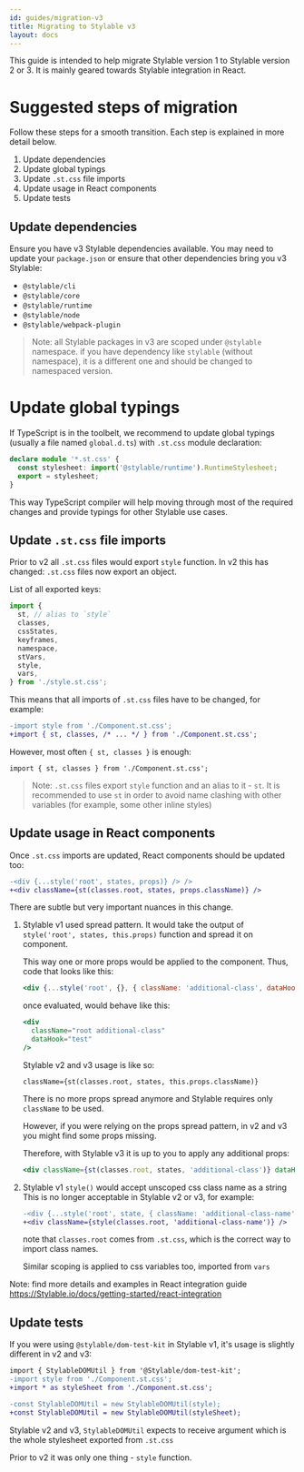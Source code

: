 ```yaml
---
id: guides/migration-v3
title: Migrating to Stylable v3
layout: docs
---
```


This guide is intended to help migrate Stylable version 1 to Stylable version 2 or 3.
It is mainly geared towards Stylable integration in React.

# Suggested steps of migration

Follow these steps for a smooth transition. Each step is explained in
more detail below.

1. Update dependencies
1. Update global typings
1. Update `.st.css` file imports
1. Update usage in React components
1. Update tests

## Update dependencies

Ensure you have v3 Stylable dependencies available. You may need to
update your `package.json` or ensure that other dependencies bring you
v3 Stylable:

- `@stylable/cli`
- `@stylable/core`
- `@stylable/runtime`
- `@stylable/node`
- `@stylable/webpack-plugin`

> Note: all Stylable packages in v3 are scoped under `@stylable` namespace. 
> if you have dependency like `stylable` (without namespace),
> it is a different one and should be changed to namespaced version.

# Update global typings

If TypeScript is in the toolbelt, we recommend to update global typings
(usually a file named `global.d.ts`) with `.st.css` module declaration:

```ts
declare module '*.st.css' {
  const stylesheet: import('@stylable/runtime').RuntimeStylesheet;
  export = stylesheet;
}
```

This way TypeScript compiler will help moving through most of the
required changes and provide typings for other Stylable use cases.

## Update `.st.css` file imports

Prior to v2 all `.st.css` files would export `style` function. In v2
this has changed: `.st.css` files now export an object.

List of all exported keys:

```js
import {
  st, // alias to `style`
  classes,
  cssStates,
  keyframes,
  namespace,
  stVars,
  style,
  vars,
} from './style.st.css';
```

This means that all imports of `.st.css` files have to be changed, for example:

```diff
-import style from './Component.st.css';
+import { st, classes, /* ... */ } from './Component.st.css';
```

However, most often `{ st, classes }` is enough:

`import { st, classes } from './Component.st.css';`

> Note: `.st.css` files export `style` function and an alias to it -
> `st`. It is recommended to use `st` in order to avoid name clashing
> with other variables (for example, some other inline styles)

## Update usage in React components

Once `.st.css` imports are updated, React components should be updated too:

```diff
-<div {...style('root', states, props)} /> />
+<div className={st(classes.root, states, props.className)} />
```

There are subtle but very important nuances in this change.

1. Stylable v1 used spread pattern. It would take the output of `style('root', states, this.props)` function and spread it on component.

   This way one or more props would be applied to the component. Thus, code that looks like this:

     ```jsx
     <div {...style('root', {}, { className: 'additional-class', dataHook: 'test' })} />
     ```

     once evaluated, would behave like this:

     ```jsx
     <div
       className="root additional-class"
       dataHook="test"
     />
     ```

     Stylable v2 and v3 usage is like so:

     ```
     className={st(classes.root, states, this.props.className)}
     ```

     There is no more props spread anymore and Stylable requires only
     `className` to be used.

     However, if you were relying on the props spread pattern, in v2 and v3 you
     might find some props missing.

     Therefore, with Stylable v3 it is up to you to apply any additional props:

     ```jsx
     <div className={st(classes.root, states, 'additional-class')} dataHook="test" hello="world" />
     ```

2. Stylable v1 `style()` would accept unscoped css class name as a string  
    This is no longer acceptable in Stylable v2 or v3, for example:

    ```diff
    -<div {...style('root', state, { className: 'additional-class-name' })} />
    +<div className={style(classes.root, 'additional-class-name')} />
    ```

    note that `classes.root` comes from `.st.css`, which is the correct
    way to import class names.

    Similar scoping is applied to css variables too, imported from `vars`

Note: find more details and examples in React integration guide https://Stylable.io/docs/getting-started/react-integration

## Update tests

If you were using `@stylable/dom-test-kit` in Stylable v1, it's usage is
slightly different in v2 and v3:

```diff
import { StylableDOMUtil } from '@Stylable/dom-test-kit';
-import style from './Component.st.css';
+import * as styleSheet from './Component.st.css';

-const StylableDOMUtil = new StylableDOMUtil(style);
+const StylableDOMUtil = new StylableDOMUtil(styleSheet);
```

Stylable v2 and v3, `StylableDOMUtil` expects to receive argument which
is the whole stylesheet exported from `.st.css`

Prior to v2 it was only one thing - `style` function.
